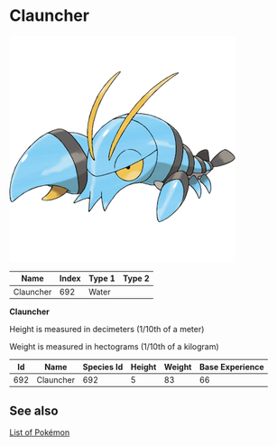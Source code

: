 # Clauncher


![Clauncher](images/692.png)

| **Name** | **Index** | **Type 1** | **Type 2** |
|----|----|----|----|
| Clauncher | 692 | Water  |  |

**Clauncher** 


Height is measured in decimeters (1/10th of a meter)

Weight is measured in hectograms (1/10th of a kilogram)

| **Id** | **Name** | **Species Id** | **Height** | **Weight** | **Base Experience** |
|--------|----------|----------------|------------|------------|---------------------|
| 692 | Clauncher | 692 | 5 | 83 | 66 |


## See also

[List of Pokémon](../pokemon.md)
